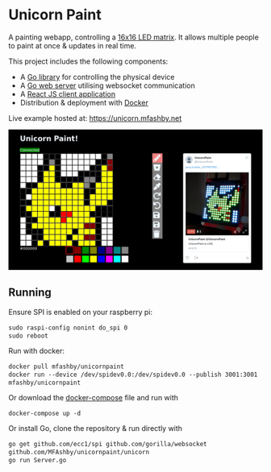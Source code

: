 # Unicorn Paint
A painting webapp, controlling a [16x16 LED matrix](https://shop.pimoroni.com/products/unicorn-hat-hd). It allows multiple people to paint at once & updates in real time.

This project includes the following components:
* A [Go library](https://github.com/MFAshby/unicornpaint/tree/master/unicorn) for controlling the physical device 
* A [Go web server](https://github.com/MFAshby/unicornpaint/blob/master/Server.go) utilising websocket communication
* A [React JS client application](https://github.com/MFAshby/unicornpaint/tree/master/src)
* Distribution & deployment with [Docker](https://github.com/MFAshby/unicornpaint/blob/master/Dockerfile)

Live example hosted at:
https://unicorn.mfashby.net

![screenshot](https://github.com/MFAshby/unicornpaint/raw/master/Screenshot.png "Screenshot")

## Running
Ensure SPI is enabled on your raspberry pi:
```
sudo raspi-config nonint do_spi 0
sudo reboot
```

Run with docker:
```
docker pull mfashby/unicornpaint
docker run --device /dev/spidev0.0:/dev/spidev0.0 --publish 3001:3001 mfashby/unicornpaint
```

Or download the [docker-compose](https://raw.githubusercontent.com/MFAshby/unicornpaint/master/docker-compose.yml) file and run with 
```
docker-compose up -d
```

Or install Go, clone the repository & run directly with 
```
go get github.com/ecc1/spi github.com/gorilla/websocket github.com/MFAshby/unicornpaint/unicorn
go run Server.go
```
